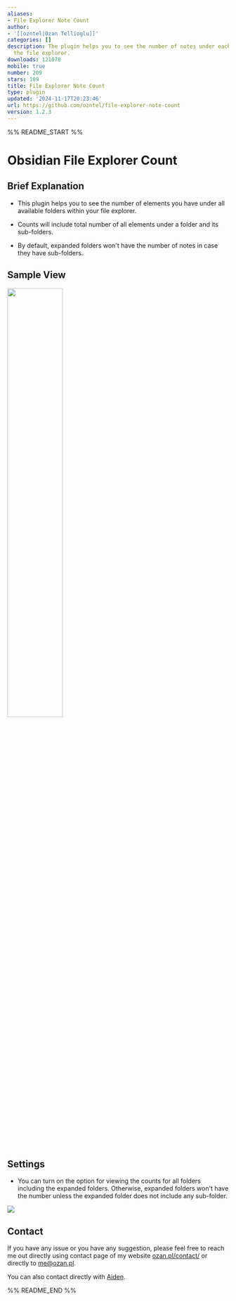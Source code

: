 ```yaml
---
aliases:
- File Explorer Note Count
author:
- '[[ozntel|Ozan Tellioglu]]'
categories: []
description: The plugin helps you to see the number of notes under each folder within
  the file explorer.
downloads: 121078
mobile: true
number: 209
stars: 109
title: File Explorer Note Count
type: plugin
updated: '2024-11-17T20:23:46'
url: https://github.com/ozntel/file-explorer-note-count
version: 1.2.3
---
```


%% README_START %%

# Obsidian File Explorer Count

## Brief Explanation

-   This plugin helps you to see the number of elements you have under all available folders within your file explorer.

-   Counts will include total number of all elements under a folder and its sub-folders.

-   By default, expanded folders won't have the number of notes in case they have sub-folders.

## Sample View

<img src="https://github.com/ozntel/file-explorer-note-count/raw/main/images/folder-count.png" width="50%"/>

## Settings

-   You can turn on the option for viewing the counts for all folders including the expanded folders. Otherwise, expanded folders won't have the number unless the expanded folder does not include any sub-folder.

<img src="https://github.com/ozntel/file-explorer-note-count/raw/main/images/collapsed-folder-setting.png" />

## Contact

If you have any issue or you have any suggestion, please feel free to reach me out directly using contact page of my website [ozan.pl/contact/](https://www.ozan.pl/contact/) or directly to <me@ozan.pl>.

You can also contact directly with [Aiden](https://github.com/AidenLx).


%% README_END %%